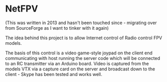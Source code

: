 # NetFPV

(This was written in 2013 and hasn't been touched since - migrating over from SourceForge as I want to tinker with it again)

The idea behind this project is to allow Internet control of Radio control FPV models.

The basis of this control is a video game-style joypad on the client end communicating with host running the server code which will be connected to an RC transmitter via an Arduino board. Video is captured from the models VTX via a capture card on the server and broadcast down to the client - Skype has been tested and works well.


